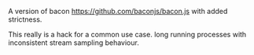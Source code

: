 A version of bacon https://github.com/baconjs/bacon.js with added strictness.

This really is a hack for a common use case. long running processes with inconsistent stream sampling behaviour.
